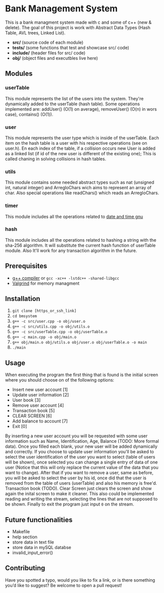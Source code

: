 # Bank Management System
This is a bank managment system made with c and some of c++ (new & delete). The goal of this project is work with Abstract Data Types (Hash Table, AVL trees, Linked List).

- **src/** (source code of each module)
- **tests/** (some functions that test and showcase src/ code)
- **include/** (header files for src/ code)
- **obj/** (object files and executbles live here)

## Modules
### userTable
This module represents the list of the users into the system. They're dynamically added to the userTable (hash table). Some operations implemented are: addUser() (O(1) on average), removeUser() (O(n) in wors case), contains() (O(1)).
### user
This module represents the user type which is inside of the userTable. Each item on the hash table is a user with his respective operations (see on user.h). En each index of the table, if a collision occurs new User is added as a linked list (if id of the new user is different of the existing one); This is called chaning in solving collisions in hash tables.
### utils
This module contains some needed abstract types such as nat (unsigned int, natural integer) and ArregloChars wich aims to represent an array of char. Also special operations like readChars() which reads an ArregloChars. 
### timer
This module includes all the operations related to [date and time gnu]('https://www.gnu.org/software/libc/manual/html_node/Date-and-Time.html')
### hash
This module includes all the operations related to hashing a string with the sha-256 algorithm. It will substitute the current hash function of userTable module. Also It'll work for any transaction algorithm in the future.

## Prerequisites
- [g++ compiler](https://gcc.gnu.org) or `gcc -xc++ -lstdc++ -shared-libgcc`
- [Valgrind](https://valgrind.org) for memory managment 

## Installation
1. `git clone [https_or_ssh_link]`
2. `cd bmsystem`
3. `g++ -c src/user.cpp -o obj/user.o`
4. `g++ -c src/utils.cpp -o obj/utils.o`
5. `g++ -c src/userTable.cpp -o obj/userTable.o`
6. `g++ -c main.cpp -o obj/main.o`
7. `g++ obj/main.o obj/utils.o obj/user.o obj/userTable.o -o main`
8. `./main`

## Usage
When executing the program the first thing that is found is the initial screen where you should choose on of the following options: 
- Insert new user account [1]
- Update user information [2]
- User book [3]
- Remove user account [4]
- Transaction book [5]
- CLEAR SCREEN [6]
- Add balance to account [7]
- Exit [0]

By inserting a new user account you will be requested with some user information such as Name, Identification, Age, Balance (TODO: More formal data). Once you filled each blank, your new user will be added dynamically and correctly. If you choose to update user information you'll be asked to select the user identification of the user you want to select (table of users will be shown), once selected you can change a single entry of data of one user (Notice that this will only replace the current value of the data that you want to change).
After that if you want to remove a user, same as before, you will be asked to select the user by his id, once did that the user is removed from the table of users (userTable) and also his memory is free'd. 
Transaction book (TODO).
Clear Screen just clears the screen and show again the inital screen to make it cleaner. This also could be implemented reading and writing the stream, selecting the lines that are not supposed to be shown. Finally to exit the program just input `0` on the stream.

## Future functionalities
- Makefile
- help section
- store data in text file
- store data in mySQL databse
- invalid_input_error()

## Contributing
Have you spotted a typo, would you like to fix a link, or is there something you’d like to suggest? Be welcome to open a pull request!
